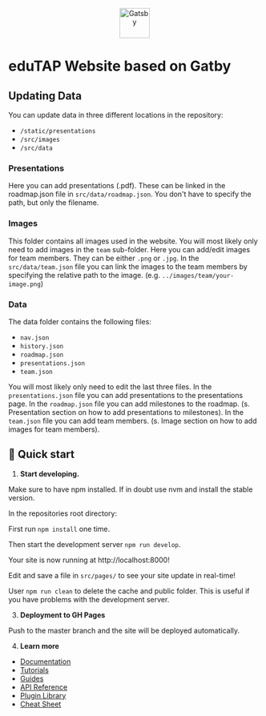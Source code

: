 <p align="center">
  <a href="https://www.gatsbyjs.com/?utm_source=starter&utm_medium=readme&utm_campaign=minimal-starter">
    <img alt="Gatsby" src="https://www.gatsbyjs.com/Gatsby-Monogram.svg" width="60" />
  </a>
</p>

# eduTAP Website based on Gatby

## Updating Data

You can update data in three different locations in the repository:

- `/static/presentations`
- `/src/images`
- `/src/data`

### Presentations

Here you can add presentations (.pdf).
These can be linked in the roadmap.json file in `src/data/roadmap.json`.
You don't have to specify the path, but only the filename.

### Images

This folder contains all images used in the website.
You will most likely only need to add images in the `team` sub-folder.
Here you can add/edit images for team members. They can be either `.png` or `.jpg`.
In the `src/data/team.json` file you can link the images to the team members by specifying the relative path to the
image.
(e.g. `../images/team/your-image.png`)

### Data

The data folder contains the following files:

- `nav.json`
- `history.json`
- `roadmap.json`
- `presentations.json`
- `team.json`

You will most likely only need to edit the last three files.
In the `presentations.json` file you can add presentations to the presentations page.
In the `roadmap.json` file you can add milestones to the roadmap.
(s. Presentation section on how to add presentations to milestones).
In the `team.json` file you can add team members.
(s. Image section on how to add images for team members).

## 🚀 Quick start

1. **Start developing.**

Make sure to have npm installed.
If in doubt use nvm and install the stable version.

In the repositories root directory:

First run `npm install` one time.

Then start the development server `npm run develop`.

Your site is now running at http://localhost:8000!

Edit and save a file in `src/pages/` to see your site update in real-time!

User `npm run clean` to delete the cache and public folder. This is useful if you have problems with the development
server.

3. **Deployment to GH Pages**

Push to the master branch and the site will be deployed automatically.

4. **Learn more**

- [Documentation](https://www.gatsbyjs.com/docs/?utm_source=starter&utm_medium=readme&utm_campaign=minimal-starter)
- [Tutorials](https://www.gatsbyjs.com/docs/tutorial/?utm_source=starter&utm_medium=readme&utm_campaign=minimal-starter)
- [Guides](https://www.gatsbyjs.com/docs/how-to/?utm_source=starter&utm_medium=readme&utm_campaign=minimal-starter)
- [API Reference](https://www.gatsbyjs.com/docs/api-reference/?utm_source=starter&utm_medium=readme&utm_campaign=minimal-starter)
- [Plugin Library](https://www.gatsbyjs.com/plugins?utm_source=starter&utm_medium=readme&utm_campaign=minimal-starter)
- [Cheat Sheet](https://www.gatsbyjs.com/docs/cheat-sheet/?utm_source=starter&utm_medium=readme&utm_campaign=minimal-starter)
